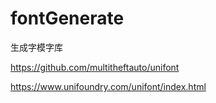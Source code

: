 # fontGenerate
生成字模字库

https://github.com/multitheftauto/unifont

https://www.unifoundry.com/unifont/index.html
